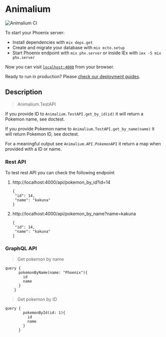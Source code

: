 # Animalium

![Animalium CI](https://github.com/johninvictus/animalium/actions/workflows/test.yml/badge.svg)

To start your Phoenix server:

  * Install dependencies with `mix deps.get`
  * Create and migrate your database with `mix ecto.setup`
  * Start Phoenix endpoint with `mix phx.server` or inside IEx with `iex -S mix phx.server`

Now you can visit [`localhost:4000`](http://localhost:4000) from your browser.

Ready to run in production? Please [check our deployment guides](https://hexdocs.pm/phoenix/deployment.html).

## Description

> Animalium.TestAPI

If you provide ID to  `Animalium.TestAPI.get_by_id(id)` it will return a Pokemon name, see doctest.

If you provide Pokemon name to `Animalium.TestAPI.get_by_name(name)` it will return Pokemon ID, see doctest.

For a meaningful output see `Animalium.API.PokemonAPI` it return a map when provided with a ID or name.


### Rest API
To test rest API you can check the following endpoint
1. http://localhost:4000/api/pokemon_by_id?id=14
   ```
   {
    "id": 14,
    "name": "kakuna"
   }
   ```
2. http://localhost:4000/api/pokemon_by_name?name=kakuna
   ```
   {
    "id": 14,
    "name": "kakuna"
   }
   ```

  
### GraphQL API

> Get pokemon by name

```
query {
      pokemonByName(name: "Phoenix"){
        id
        name
      }
    }
```

> Get pokemon by ID

```
query {
        pokemonById(id: 1){
          id
          name
        }
      }
```



